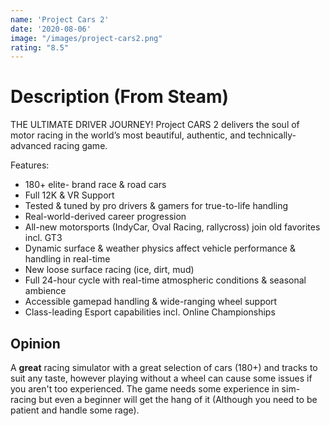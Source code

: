 ```yaml
---
name: 'Project Cars 2'
date: '2020-08-06'
image: "/images/project-cars2.png"
rating: "8.5"
---
```


# Description (From Steam)

THE ULTIMATE DRIVER JOURNEY! Project CARS 2 delivers the soul of motor racing in the world’s most beautiful, authentic, and technically-advanced racing game.

Features:

- 180+ elite- brand race & road cars
- Full 12K & VR Support
- Tested & tuned by pro drivers & gamers for true-to-life handling
- Real-world-derived career progression
- All-new motorsports (IndyCar, Oval Racing, rallycross) join old favorites incl. GT3
- Dynamic surface & weather physics affect vehicle performance & handling in real-time
- New loose surface racing (ice, dirt, mud)
- Full 24-hour cycle with real-time atmospheric conditions & seasonal ambience
- Accessible gamepad handling & wide-ranging wheel support
- Class-leading Esport capabilities incl. Online Championships

## Opinion

A **great** racing simulator with a great selection of cars (180+) and tracks to suit any taste, however playing without a wheel can cause some issues if you aren't too experienced. The game needs some experience in sim-racing but even a beginner will get the hang of it (Although you need to be patient and handle some rage).
